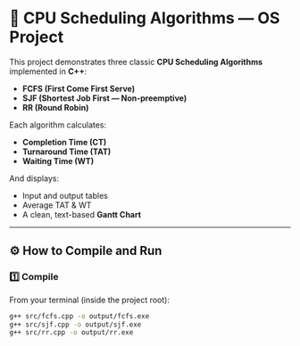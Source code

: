# 🧠 CPU Scheduling Algorithms — OS Project

This project demonstrates three classic **CPU Scheduling Algorithms** implemented in **C++**:

- **FCFS (First Come First Serve)**
- **SJF (Shortest Job First — Non-preemptive)**
- **RR (Round Robin)**

Each algorithm calculates:
- **Completion Time (CT)**
- **Turnaround Time (TAT)**
- **Waiting Time (WT)**

And displays:
- Input and output tables  
- Average TAT & WT  
- A clean, text-based **Gantt Chart**

---

## ⚙️ How to Compile and Run

### 1️⃣ Compile
From your terminal (inside the project root):

```bash
g++ src/fcfs.cpp -o output/fcfs.exe
g++ src/sjf.cpp -o output/sjf.exe
g++ src/rr.cpp -o output/rr.exe
